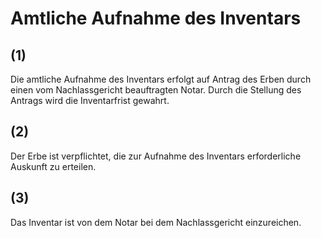 # Amtliche Aufnahme des Inventars



## (1)

 Die amtliche Aufnahme des Inventars erfolgt auf Antrag des Erben durch einen vom Nachlassgericht beauftragten Notar. Durch die Stellung des Antrags wird die Inventarfrist gewahrt.

## (2)

 Der Erbe ist verpflichtet, die zur Aufnahme des Inventars erforderliche Auskunft zu erteilen.

## (3)

 Das Inventar ist von dem Notar bei dem Nachlassgericht einzureichen. 

